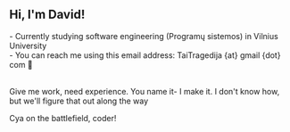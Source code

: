<h2>Hi, I'm David!</h2>
- Currently studying software engineering (Programų sistemos) in Vilnius University<br>
- You can reach me using this email address: TaiTragedija {at} gmail {dot} com 👀<br><br>

Give me work, need experience.
You name it- I make it. I don't know how, but we'll figure that out along the way

Cya on the battlefield, coder!
<!---
- 👋 Hi, I’m @dasAtRagedy
- 👀 I’m interested in ...
- 🌱 I’m currently learning ...
- 💞️ I’m looking to collaborate on ...
- 📫 How to reach me ...


- This account will primarily be used for saving my code from university courses and programming challenges<br>


dasAtRagedy/dasAtRagedy is a ✨ special ✨ repository because its `README.md` (this file) appears on your GitHub profile.
You can click the Preview link to take a look at your changes.
--->
